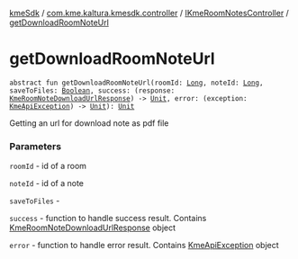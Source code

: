 [kmeSdk](../../index.md) / [com.kme.kaltura.kmesdk.controller](../index.md) / [IKmeRoomNotesController](index.md) / [getDownloadRoomNoteUrl](./get-download-room-note-url.md)

# getDownloadRoomNoteUrl

`abstract fun getDownloadRoomNoteUrl(roomId: `[`Long`](https://kotlinlang.org/api/latest/jvm/stdlib/kotlin/-long/index.html)`, noteId: `[`Long`](https://kotlinlang.org/api/latest/jvm/stdlib/kotlin/-long/index.html)`, saveToFiles: `[`Boolean`](https://kotlinlang.org/api/latest/jvm/stdlib/kotlin/-boolean/index.html)`, success: (response: `[`KmeRoomNoteDownloadUrlResponse`](../../com.kme.kaltura.kmesdk.rest.response.room.notes/-kme-room-note-download-url-response/index.md)`) -> `[`Unit`](https://kotlinlang.org/api/latest/jvm/stdlib/kotlin/-unit/index.html)`, error: (exception: `[`KmeApiException`](../../com.kme.kaltura.kmesdk.rest/-kme-api-exception/index.md)`) -> `[`Unit`](https://kotlinlang.org/api/latest/jvm/stdlib/kotlin/-unit/index.html)`): `[`Unit`](https://kotlinlang.org/api/latest/jvm/stdlib/kotlin/-unit/index.html)

Getting an url for download note as pdf file

### Parameters

`roomId` - id of a room

`noteId` - id of a note

`saveToFiles` -

`success` - function to handle success result. Contains [KmeRoomNoteDownloadUrlResponse](../../com.kme.kaltura.kmesdk.rest.response.room.notes/-kme-room-note-download-url-response/index.md) object

`error` - function to handle error result. Contains [KmeApiException](../../com.kme.kaltura.kmesdk.rest/-kme-api-exception/index.md) object